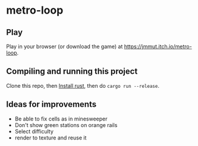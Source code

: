 # metro-loop

## Play

Play in your browser (or download the game) at https://jmmut.itch.io/metro-loop.

## Compiling and running this project

Clone this repo, then [Install rust](https://www.rust-lang.org/tools/install), then do `cargo run --release`.

## Ideas for improvements

- Be able to fix cells as in minesweeper
- Don't show green stations on orange rails
- Select difficulty
- render to texture and reuse it
